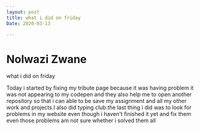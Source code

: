 ```yaml
---
layout: post
title: what i did on friday
Date: 2020-03-13

---
```

# Nolwazi Zwane

what i did on friday

Today i started by fixing my tribute page because it was having problem it was not appearing to my codepen and they also help me to open another repository so that i can able to be save my assignment and all my other work and projects.I also did typing club.the last thing i did was to look for problems in my website even though i haven't finished it yet and fix them even those problems am not sure whether i solved them all